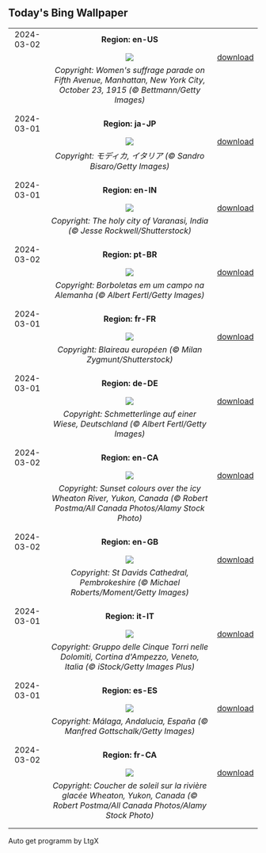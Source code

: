 ## Today's Bing Wallpaper
|      |      |      |
| :----: | :----: | :----: |
|2024-03-02|**Region: en-US**||
||![](https://www.bing.com/th?id=OHR.SuffrageParade_EN-US3648247280_UHD.jpg&pid=hp&w=1152&h=648&rs=1&c=4)| [download](https://www.bing.com/th?id=OHR.SuffrageParade_EN-US3648247280_UHD.jpg)|
||*Copyright: Women's suffrage parade on Fifth Avenue, Manhattan, New York City, October 23, 1915 (© Bettmann/Getty Images)*
||
|||
|2024-03-01|**Region: ja-JP**||
||![](https://www.bing.com/th?id=OHR.ModicaItaly_JA-JP0616823869_UHD.jpg&pid=hp&w=1152&h=648&rs=1&c=4)| [download](https://www.bing.com/th?id=OHR.ModicaItaly_JA-JP0616823869_UHD.jpg)|
||*Copyright: モディカ, イタリア (© Sandro Bisaro/Getty Images)*
||
|||
|2024-03-01|**Region: en-IN**||
||![](https://www.bing.com/th?id=OHR.HolyVaranasi_EN-IN2569299872_UHD.jpg&pid=hp&w=1152&h=648&rs=1&c=4)| [download](https://www.bing.com/th?id=OHR.HolyVaranasi_EN-IN2569299872_UHD.jpg)|
||*Copyright: The holy city of Varanasi, India (© Jesse Rockwell/Shutterstock)*
||
|||
|2024-03-02|**Region: pt-BR**||
||![](https://www.bing.com/th?id=OHR.Schmetterlingswiese_PT-BR1454975701_UHD.jpg&pid=hp&w=1152&h=648&rs=1&c=4)| [download](https://www.bing.com/th?id=OHR.Schmetterlingswiese_PT-BR1454975701_UHD.jpg)|
||*Copyright: Borboletas em um campo na Alemanha (© Albert Fertl/Getty Images)*
||
|||
|2024-03-01|**Region: fr-FR**||
||![](https://www.bing.com/th?id=OHR.Badger_FR-FR5236947017_UHD.jpg&pid=hp&w=1152&h=648&rs=1&c=4)| [download](https://www.bing.com/th?id=OHR.Badger_FR-FR5236947017_UHD.jpg)|
||*Copyright: Blaireau européen (© Milan Zygmunt/Shutterstock)*
||
|||
|2024-03-01|**Region: de-DE**||
||![](https://www.bing.com/th?id=OHR.Schmetterlingswiese_DE-DE0613438088_UHD.jpg&pid=hp&w=1152&h=648&rs=1&c=4)| [download](https://www.bing.com/th?id=OHR.Schmetterlingswiese_DE-DE0613438088_UHD.jpg)|
||*Copyright: Schmetterlinge auf einer Wiese, Deutschland (© Albert Fertl/Getty Images)*
||
|||
|2024-03-02|**Region: en-CA**||
||![](https://www.bing.com/th?id=OHR.WheatonRiverYukon_EN-CA9040567643_UHD.jpg&pid=hp&w=1152&h=648&rs=1&c=4)| [download](https://www.bing.com/th?id=OHR.WheatonRiverYukon_EN-CA9040567643_UHD.jpg)|
||*Copyright: Sunset colours over the icy Wheaton River, Yukon, Canada (© Robert Postma/All Canada Photos/Alamy Stock Photo)*
||
|||
|2024-03-02|**Region: en-GB**||
||![](https://www.bing.com/th?id=OHR.StDavidsPembrokeshire_EN-GB6636392308_UHD.jpg&pid=hp&w=1152&h=648&rs=1&c=4)| [download](https://www.bing.com/th?id=OHR.StDavidsPembrokeshire_EN-GB6636392308_UHD.jpg)|
||*Copyright: St Davids Cathedral, Pembrokeshire (© Michael Roberts/Moment/Getty Images)*
||
|||
|2024-03-01|**Region: it-IT**||
||![](https://www.bing.com/th?id=OHR.CinqueTorriCortina_IT-IT1456925506_UHD.jpg&pid=hp&w=1152&h=648&rs=1&c=4)| [download](https://www.bing.com/th?id=OHR.CinqueTorriCortina_IT-IT1456925506_UHD.jpg)|
||*Copyright: Gruppo delle Cinque Torri nelle Dolomiti, Cortina d'Ampezzo, Veneto, Italia (© iStock/Getty Images Plus)*
||
|||
|2024-03-01|**Region: es-ES**||
||![](https://www.bing.com/th?id=OHR.FilmFestivalMalaga_ES-ES5797431476_UHD.jpg&pid=hp&w=1152&h=648&rs=1&c=4)| [download](https://www.bing.com/th?id=OHR.FilmFestivalMalaga_ES-ES5797431476_UHD.jpg)|
||*Copyright: Málaga, Andalucia, España (© Manfred Gottschalk/Getty Images)*
||
|||
|2024-03-02|**Region: fr-CA**||
||![](https://www.bing.com/th?id=OHR.WheatonRiverYukon_FR-CA1750282426_UHD.jpg&pid=hp&w=1152&h=648&rs=1&c=4)| [download](https://www.bing.com/th?id=OHR.WheatonRiverYukon_FR-CA1750282426_UHD.jpg)|
||*Copyright: Coucher de soleil sur la rivière glacée Wheaton, Yukon, Canada (© Robert Postma/All Canada Photos/Alamy Stock Photo)*
||
|||

Auto get programm by LtgX
